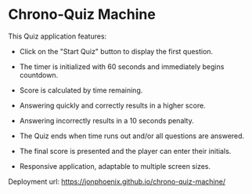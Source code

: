 # Chrono-Quiz Machine

This Quiz application features:

* Click on the "Start Quiz" button to display the first question.
* The timer is initialized with 60 seconds and immediately begins countdown.
* Score is calculated by time remaining.
* Answering quickly and correctly results in a higher score.
* Answering incorrectly results in a 10 seconds penalty.


* The Quiz ends when time runs out and/or all questions are answered.
* The final score is presented and the player can enter their initials.
* Responsive application, adaptable to multiple screen sizes.

Deployment url: https://jonphoenix.github.io/chrono-quiz-machine/
